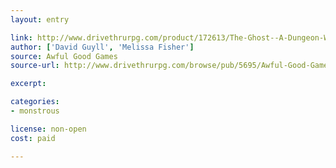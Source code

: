 ```yaml
---
layout: entry

link: http://www.drivethrurpg.com/product/172613/The-Ghost--A-Dungeon-World-Playbook
author: ['David Guyll', 'Melissa Fisher']
source: Awful Good Games
source-url: http://www.drivethrurpg.com/browse/pub/5695/Awful-Good-Games

excerpt:

categories:
- monstrous

license: non-open
cost: paid

---
```

